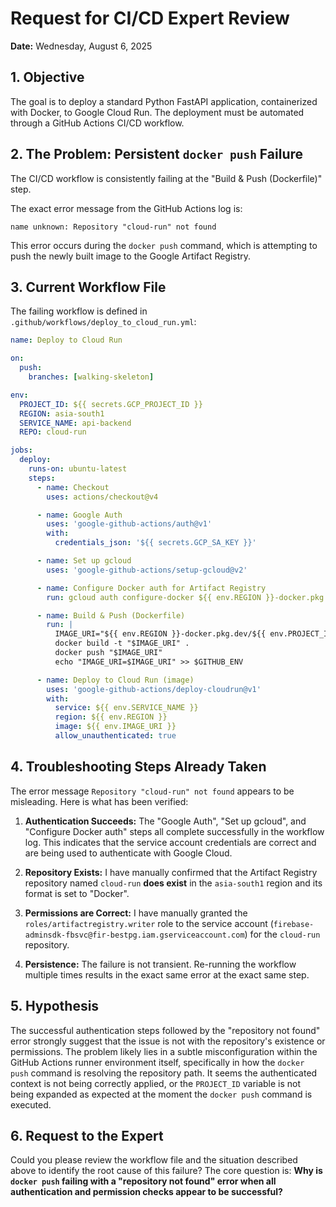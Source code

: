 # Request for CI/CD Expert Review

**Date:** Wednesday, August 6, 2025

## 1. Objective

The goal is to deploy a standard Python FastAPI application, containerized with Docker, to Google Cloud Run. The deployment must be automated through a GitHub Actions CI/CD workflow.

## 2. The Problem: Persistent `docker push` Failure

The CI/CD workflow is consistently failing at the "Build & Push (Dockerfile)" step.

The exact error message from the GitHub Actions log is:
```
name unknown: Repository "cloud-run" not found
```

This error occurs during the `docker push` command, which is attempting to push the newly built image to the Google Artifact Registry.

## 3. Current Workflow File

The failing workflow is defined in `.github/workflows/deploy_to_cloud_run.yml`:

```yaml
name: Deploy to Cloud Run

on:
  push:
    branches: [walking-skeleton]

env:
  PROJECT_ID: ${{ secrets.GCP_PROJECT_ID }}
  REGION: asia-south1
  SERVICE_NAME: api-backend
  REPO: cloud-run

jobs:
  deploy:
    runs-on: ubuntu-latest
    steps:
      - name: Checkout
        uses: actions/checkout@v4

      - name: Google Auth
        uses: 'google-github-actions/auth@v1'
        with:
          credentials_json: '${{ secrets.GCP_SA_KEY }}'

      - name: Set up gcloud
        uses: 'google-github-actions/setup-gcloud@v2'

      - name: Configure Docker auth for Artifact Registry
        run: gcloud auth configure-docker ${{ env.REGION }}-docker.pkg.dev --quiet

      - name: Build & Push (Dockerfile)
        run: |
          IMAGE_URI="${{ env.REGION }}-docker.pkg.dev/${{ env.PROJECT_ID }}/${{ env.REPO }}/${{ env.SERVICE_NAME }}:${{ github.sha }}"
          docker build -t "$IMAGE_URI" .
          docker push "$IMAGE_URI"
          echo "IMAGE_URI=$IMAGE_URI" >> $GITHUB_ENV

      - name: Deploy to Cloud Run (image)
        uses: 'google-github-actions/deploy-cloudrun@v1'
        with:
          service: ${{ env.SERVICE_NAME }}
          region: ${{ env.REGION }}
          image: ${{ env.IMAGE_URI }}
          allow_unauthenticated: true
```

## 4. Troubleshooting Steps Already Taken

The error message `Repository "cloud-run" not found` appears to be misleading. Here is what has been verified:

1.  **Authentication Succeeds:** The "Google Auth", "Set up gcloud", and "Configure Docker auth" steps all complete successfully in the workflow log. This indicates that the service account credentials are correct and are being used to authenticate with Google Cloud.

2.  **Repository Exists:** I have manually confirmed that the Artifact Registry repository named `cloud-run` **does exist** in the `asia-south1` region and its format is set to "Docker".

3.  **Permissions are Correct:** I have manually granted the `roles/artifactregistry.writer` role to the service account (`firebase-adminsdk-fbsvc@fir-bestpg.iam.gserviceaccount.com`) for the `cloud-run` repository.

4.  **Persistence:** The failure is not transient. Re-running the workflow multiple times results in the exact same error at the exact same step.

## 5. Hypothesis

The successful authentication steps followed by the "repository not found" error strongly suggest that the issue is not with the repository's existence or permissions. The problem likely lies in a subtle misconfiguration within the GitHub Actions runner environment itself, specifically in how the `docker push` command is resolving the repository path. It seems the authenticated context is not being correctly applied, or the `PROJECT_ID` variable is not being expanded as expected at the moment the `docker push` command is executed.

## 6. Request to the Expert

Could you please review the workflow file and the situation described above to identify the root cause of this failure? The core question is: **Why is `docker push` failing with a "repository not found" error when all authentication and permission checks appear to be successful?**
